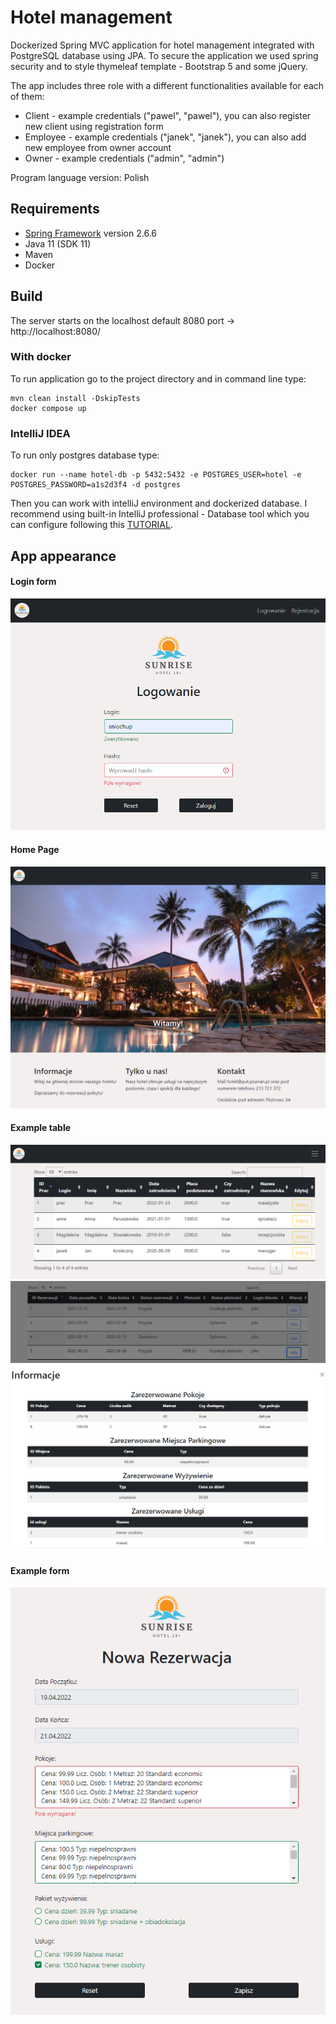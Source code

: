 # Hotel management
Dockerized Spring MVC application for hotel management integrated with PostgreSQL database using JPA. To secure the application we used spring security and to style thymeleaf template - Bootstrap 5 and some jQuery.

The app includes three role with a different functionalities available for each of them:
- Client   - example credentials ("pawel", "pawel"), you can also register new client using registration form
- Employee - example credentials ("janek", "janek"), you can also add new employee from owner account
- Owner    - example credentials ("admin", "admin")

Program language version: Polish

## Requirements
- [Spring Framework](https://spring.io/) version 2.6.6
- Java 11 (SDK 11)
- Maven
- Docker

## Build
The server starts on the localhost default 8080 port -> http://localhost:8080/

### With docker
To run application go to the project directory and in command line type:
```
mvn clean install -DskipTests
docker compose up
```

### IntelliJ IDEA
To run only postgres database type:
```
docker run --name hotel-db -p 5432:5432 -e POSTGRES_USER=hotel -e POSTGRES_PASSWORD=a1s2d3f4 -d postgres
```
Then you can work with intelliJ environment and dockerized database.
I recommend using built-in IntelliJ professional - Database tool which you can configure following this [TUTORIAL](https://www.jetbrains.com/help/idea/postgresql.html).

## App appearance
#### Login form
![Picture](screenshot/login-form.png)
#### Home Page
![Picture](screenshot/home-page.png)
#### Example table
![Picture](screenshot/ex-tab.png)
![Picture](screenshot/ex-tab1.png)
#### Example form
![Picture](screenshot/ex-form.png)